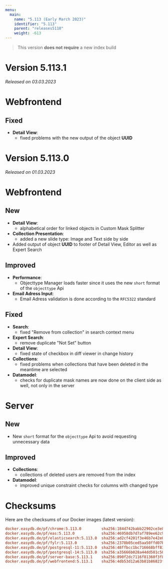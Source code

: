 ```yaml
---
menu:
  main:
    name: "5.113 (Early March 2023)"
    identifier: "5.113"
    parent: "releases5110"
    weight: -613
---
```



> This version **does not require** a new index build

# Version 5.113.1

*Released on 03.03.2023*

# Webfrontend

## Fixed

* **Detail View**:
  * fixed problems with the new output of the object **UUID**

# Version 5.113.0

*Released on 01.03.2023*

# Webfrontend

## New

* **Detail View**:
  * alphabetical order for linked objects in Custom Mask Splitter
* **Collection Presentation**:
  * added a new slide type: Image and Text side by side
* Added output of object **UUID** to footer of Detail View, Editor as well as Expert Search

## Improved

* **Performance**:
  * Objecttype Manager loads faster since it uses the new `short` format of the `objecttype` Api
* **Email Adress Input**:
  * Email Adress validation is done according to the `RFC5322` standard

## Fixed

* **Search**:
  * fixed "Remove from collection" in search context menu
* **Expert Search**:
  * remove duplicate "Not Set" button
* **Detail View**:
  * fixed state of checkbox in diff viewer in change history
* **Collections**:
  * fixed problems when collections that have been deleted in the meantime are selected
* **Datamodel**:
  * checks for duplicate mask names are now done on the client side as well, not only in the server


# Server

## New

* New `short` format for the `objecttype` Api to avoid requesting unnecessary data

## Improved

* **Collections**:
  * collections of deleted users are removed from the index
* **Datamodel**:
  * improved unique constraint checks for columns with changed type


# Checksums

Here are the checksums of our Docker images (latest version):

```ini
docker.easydb.de/pf/chrome:5.113.0         sha256:184d742babb22902ce3e8db124d04e99f7f20bfe1a752407617293e32a18685d
docker.easydb.de/pf/eas:5.113.0            sha256:46958db7d7af789ee62c9ba535af4e80bae450f29c0eddb8ab5ba161d4f55fa6
docker.easydb.de/pf/elasticsearch:5.113.0  sha256:ad2cf4201f3e46b7e42e0704f9f6382b3a0a45e69eaf8118f3c36d921938b890
docker.easydb.de/pf/fylr:5.113.0           sha256:2378b05ced5aa50ffd07b73b883c265e1f1510d80d3ad91f44a3351da35e5edf
docker.easydb.de/pf/postgresql-11:5.113.0  sha256:48ffbcc1bc716668bff83606434392fb5590406fcd33c643da2e496ee7d4af6d
docker.easydb.de/pf/postgresql-14:5.113.0  sha256:a35666b028a44dd581c582cf3fa5d563b165c5af053a0936e658ee98477ce64e
docker.easydb.de/pf/server-base:5.113.1    sha256:890f2dc7116f81360f3f83429ed81b28697b477ea0c1d39e44fd170153385659
docker.easydb.de/pf/webfrontend:5.113.1    sha256:4db53d12a63b81b86823f8ec4c433b7e53a9a814656fc9924a7c503d1d43d6dd
```

